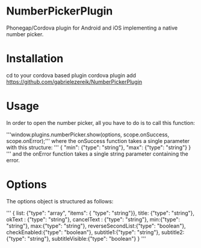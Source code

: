 # NumberPickerPlugin
Phonegap/Cordova plugin for Android and iOS implementing a native number picker.

# Installation
cd to your cordova based plugin
cordova plugin add https://github.com/gabrielezereik/NumberPickerPlugin

# Usage
In order to open the number picker, all you have to do is to call this function:

'''window.plugins.numberPicker.show(options, scope.onSuccess, scope.onError);'''
where the onSuccess function takes a single parameter with this structure:
'''
{
  "min": {"type": "string"},
  "max": {"type": "string"}
}
'''
and the onError function takes a single string parameter containing the error.

# Options

The options object is structured as follows: 

'''
{
        list:  {"type": "array", "items": { "type": "string"}},
        title: {"type": "string"},
        okText : {"type": "string"},
        cancelText : {"type": "string"},
        min:{"type": "string"},
        max:{"type": "string"},
        reverseSecondList:{"type": "boolean"},
        checkEnabled:{"type": "boolean"},
        subtitle1:{"type": "string"},
        subtitle2:{"type": "string"},
        subtitleVisible:{"type": "boolean"}
}
'''
